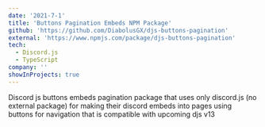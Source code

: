 ```yaml
---
date: '2021-7-1'
title: 'Buttons Pagination Embeds NPM Package'
github: 'https://github.com/DiabolusGX/djs-buttons-pagination'
external: 'https://www.npmjs.com/package/djs-buttons-pagination'
tech:
  - Discord.js
  - TypeScript
company: ''
showInProjects: true
---
```


Discord js buttons embeds pagination package that uses only discord.js (no external package) for making their discord embeds into pages using buttons for navigation that is compatible with upcoming djs v13
